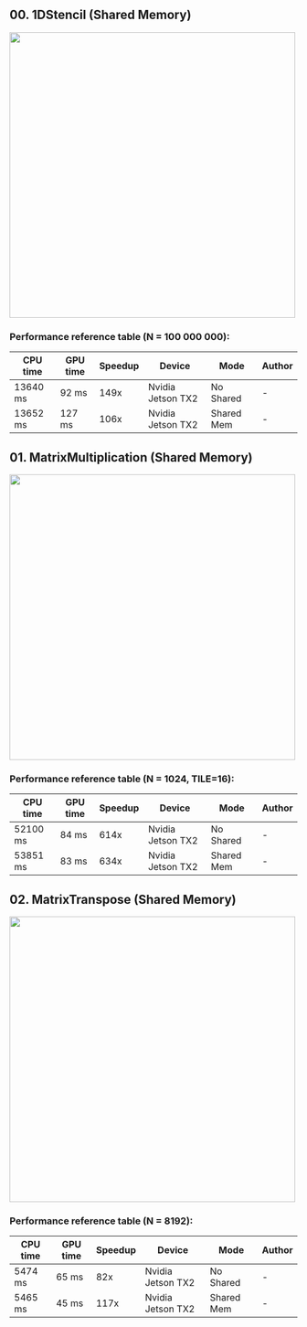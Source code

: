 ## 00. 1DStencil (Shared Memory)

<img src="https://github.com/PARCO-LAB/Advanced-Computer-Architectures/blob/main/figures/l2_00.jpg" width="500" height=auto> 

### Performance reference table (N = 100 000 000):
CPU time   | GPU time | Speedup  | Device             | Mode  |Author
-----------| -------- | -------- | ------------------ | ----  |------
13640 ms   | 92 ms    | 149x     | Nvidia Jetson TX2  | No Shared | -
13652 ms   | 127 ms    | 106x     | Nvidia Jetson TX2  | Shared Mem | -


## 01. MatrixMultiplication (Shared Memory)

<img src="https://github.com/PARCO-LAB/Advanced-Computer-Architectures/blob/main/figures/l2_01.jpg" width="500" height=auto> 

### Performance reference table (N = 1024, TILE=16):

CPU time   | GPU time | Speedup  | Device             | Mode  |Author
-----------| -------- | -------- | ------------------ | ----  |------
52100 ms   | 84 ms    | 614x     | Nvidia Jetson TX2  | No Shared | -
53851 ms   | 83 ms    | 634x     | Nvidia Jetson TX2  | Shared Mem | -


## 02. MatrixTranspose (Shared Memory)

<img src="https://github.com/PARCO-LAB/Advanced-Computer-Architectures/blob/main/figures/l2_02.jpg" width="500" height=auto> 

### Performance reference table (N = 8192):
CPU time   | GPU time | Speedup  | Device             | Mode       |Author
-----------| -------- | -------- | ------------------ | ---------- |------
5474 ms    | 65 ms    | 82x      | Nvidia Jetson TX2  | No Shared  | -
5465 ms    | 45 ms    | 117x     | Nvidia Jetson TX2  | Shared Mem | -
